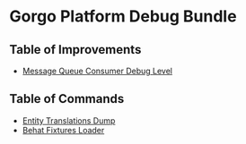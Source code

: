 # Gorgo Platform Debug Bundle

Table of Improvements
-----------------
 - [Message Queue Consumer Debug Level](./Resources/doc/MessageQueue/debug-level.md)
 
Table of Commands
-----------------
 - [Entity Translations Dump](./Resources/doc/Command/entity.translations.dump.md)
 - [Behat Fixtures Loader](./Resources/doc/Command/behat.fixtures.loader.md)
